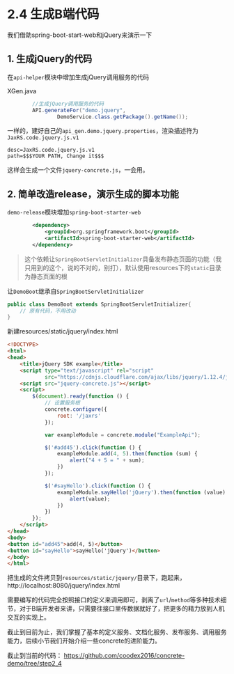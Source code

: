 # 2.4 生成B端代码

我们借助spring-boot-start-web和jQuery来演示一下

## 1. 生成jQuery的代码

在`api-helper`模块中增加生成jQuery调用服务的代码

XGen.java
```java
        //生成jQuery调用服务的代码
        API.generateFor("demo.jquery",
                DemoService.class.getPackage().getName());
```

一样的，建好自己的`api_gen.demo.jquery.properties`，渲染描述符为`JaxRS.code.jquery.js.v1`

```properties
desc=JaxRS.code.jquery.js.v1
path=$$$YOUR PATH, Change it$$$
```

这样会生成一个文件`jquery-concrete.js`，一会用。

## 2. 简单改造release，演示生成的脚本功能

`demo-release`模块增加`spring-boot-starter-web`

```xml
        <dependency>
            <groupId>org.springframework.boot</groupId>
            <artifactId>spring-boot-starter-web</artifactId>
        </dependency>
```

> 这个依赖让`SpringBootServletInitializer`具备发布静态页面的功能（我只用到的这个，说的不对的，别打），默认使用resources下的`static`目录为静态页面的根

让`DemoBoot`继承自`SpringBootServletInitializer`
```java
public class DemoBoot extends SpringBootServletInitializer{
    // 原有代码，不用改动
}
```

新建resources/static/jquery/index.html
```html
<!DOCTYPE>
<html>
<head>
    <title>jQuery SDK example</title>
    <script type="text/javascript" rel="script"
            src="https://cdnjs.cloudflare.com/ajax/libs/jquery/1.12.4/jquery.min.js"></script>
    <script src="jquery-concrete.js"></script>
    <script>
        $(document).ready(function () {
            // 设置服务根
            concrete.configure({
                root: '/jaxrs'
            });

            var exampleModule = concrete.module("ExampleApi");

            $('#add45').click(function () {
                exampleModule.add(4, 5).then(function (sum) {
                    alert("4 + 5 = " + sum);
                })
            });

            $('#sayHello').click(function () {
                exampleModule.sayHello('jQuery').then(function (value) {
                    alert(value);
                })
            })
        });
    </script>
</head>
<body>
<button id="add45">add(4, 5)</button>
<button id="sayHello">sayHello('jQuery')</button>
</body>
</html>
```

把生成的文件拷贝到`resources/static/jquery/`目录下，跑起来，http://localhost:8080/jquery/index.html

需要编写的代码完全按照接口的定义来调用即可，剥离了`url`/`method`等多种技术细节，对于B端开发者来讲，只需要往接口里传数据就好了，把更多的精力放到人机交互的实现上。

截止到目前为止，我们掌握了基本的定义服务、文档化服务、发布服务、调用服务能力，后续小节我们开始介绍一些concrete的进阶能力。

截止到当前的代码： https://github.com/coodex2016/concrete-demo/tree/step2_4
